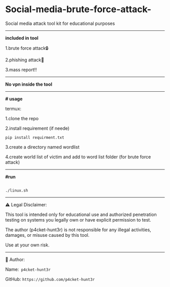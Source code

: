 # Social-media-brute-force-attack-
Social media attack tool kit for educational purposes 


---

**included in tool**


1.brute force attack🔒


2.phishing attack🎣


3.mass report‼️




----

**No vpn inside the tool**



---




**# usage**

termux:



1.clone the repo



2.install requirement (if neede)
```
pip install requirment.txt

```
3.create a directory named wordlist 


4.create world list of victim and add to word list folder (for brute force attack)

---

**#run**

```

./linux.sh

```


---

⚠️ Legal Disclaimer:

This tool is intended only for educational use and authorized penetration testing on systems you legally own or have explicit permission to test.

The author (p4cket-hunt3r) is not responsible for any illegal activities, damages, or misuse caused by this tool.

Use at your own risk.

---

👤 Author:

Name:``` p4cket-hunt3r```




GitHub: ```https://github.com/p4cket-hunt3r```

